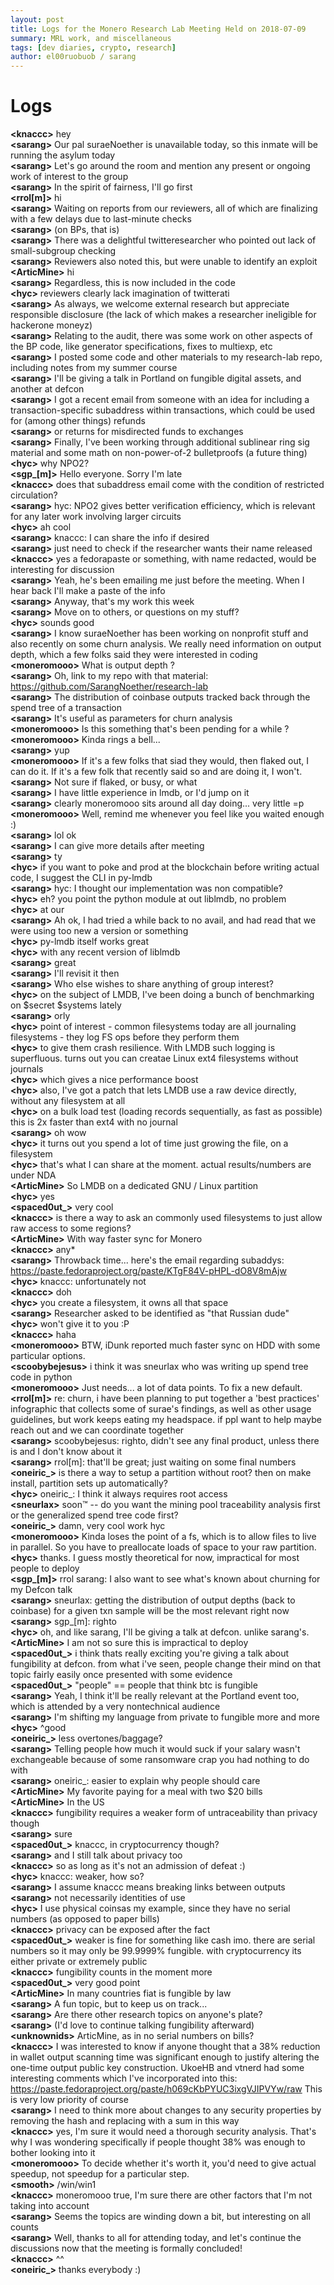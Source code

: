 ```yaml
---
layout: post
title: Logs for the Monero Research Lab Meeting Held on 2018-07-09
summary: MRL work, and miscellaneous
tags: [dev diaries, crypto, research]
author: el00ruobuob / sarang
---
```


# Logs  

**\<knaccc>** hey  
**\<sarang>** Our pal suraeNoether is unavailable today, so this inmate will be running the asylum today  
**\<sarang>** Let's go around the room and mention any present or ongoing work of interest to the group  
**\<sarang>** In the spirit of fairness, I'll go first  
**\<rrol[m]>** hi  
**\<sarang>** Waiting on reports from our reviewers, all of which are finalizing with a few delays due to last-minute checks  
**\<sarang>** (on BPs, that is)  
**\<sarang>** There was a delightful twitteresearcher who pointed out lack of small-subgroup checking  
**\<sarang>** Reviewers also noted this, but were unable to identify an exploit  
**\<ArticMine>** hi  
**\<sarang>** Regardless, this is now included in the code  
**\<hyc>** reviewers clearly lack imagination of twitterati  
**\<sarang>** As always, we welcome external research but appreciate responsible disclosure (the lack of which makes a researcher ineligible for hackerone moneyz)  
**\<sarang>** Relating to the audit, there was some work on other aspects of the BP code, like generator specifications, fixes to multiexp, etc  
**\<sarang>** I posted some code and other materials to my research-lab repo, including notes from my summer course  
**\<sarang>** I'll be giving a talk in Portland on fungible digital assets, and another at defcon  
**\<sarang>** I got a recent email from someone with an idea for including a transaction-specific subaddress within transactions, which could be used for (among other things) refunds  
**\<sarang>** or returns for misdirected funds to exchanges  
**\<sarang>** Finally, I've been working through additional sublinear ring sig material and some math on non-power-of-2 bulletproofs (a future thing)  
**\<hyc>** why NPO2?  
**\<sgp\_[m]>** Hello everyone. Sorry I'm late  
**\<knaccc>** does that subaddress email come with the condition of restricted circulation?  
**\<sarang>** hyc: NPO2 gives better verification efficiency, which is relevant for any later work involving larger circuits  
**\<hyc>** ah cool  
**\<sarang>** knaccc: I can share the info if desired  
**\<sarang>** just need to check if the researcher wants their name released  
**\<knaccc>** yes a fedorapaste or something, with name redacted, would be interesting for discussion  
**\<sarang>** Yeah, he's been emailing me just before the meeting. When I hear back I'll make a paste of the info  
**\<sarang>** Anyway, that's my work this week  
**\<sarang>** Move on to others, or questions on my stuff?  
**\<hyc>** sounds good  
**\<sarang>** I know suraeNoether has been working on nonprofit stuff and also recently on some churn analysis. We really need information on output depth, which a few folks said they were interested in coding  
**\<moneromooo>** What is output depth ?  
**\<sarang>** Oh, link to my repo with that material: https://github.com/SarangNoether/research-lab  
**\<sarang>** The distribution of coinbase outputs tracked back through the spend tree of a transaction  
**\<sarang>** It's useful as parameters for churn analysis  
**\<moneromooo>** Is this something that's been pending for a while ?  
**\<moneromooo>** Kinda rings a bell...  
**\<sarang>** yup  
**\<moneromooo>** If it's a few folks that siad they would, then flaked out, I can do it. If it's a few folk that recently said so and are doing it, I won't.  
**\<sarang>** Not sure if flaked, or busy, or what  
**\<sarang>** I have little experience in lmdb, or I'd jump on it  
**\<sarang>** clearly moneromooo sits around all day doing... very little =p  
**\<moneromooo>** Well, remind me whenever you feel like you waited enough :)  
**\<sarang>** lol ok  
**\<sarang>** I can give more details after meeting  
**\<sarang>** ty  
**\<hyc>** if you want to poke and prod at the blockchain before writing actual code, I suggest the CLI in py-lmdb  
**\<sarang>** hyc: I thought our implementation was non compatible?  
**\<hyc>** eh? you point the python module at out liblmdb, no problem  
**\<hyc>** at our  
**\<sarang>** Ah ok, I had tried a while back to no avail, and had read that we were using too new a version or something  
**\<hyc>** py-lmdb itself works great  
**\<hyc>** with any recent version of liblmdb  
**\<sarang>** great  
**\<sarang>** I'll revisit it then  
**\<sarang>** Who else wishes to share anything of group interest?  
**\<hyc>** on the subject of LMDB, I've been doing a bunch of benchmarking on $secret $systems lately  
**\<sarang>** orly  
**\<hyc>** point of interest - common filesystems today are all journaling filesystems - they log FS ops before they perform them  
**\<hyc>** to give them crash resilience. With LMDB such logging is superfluous. turns out you can creatae Linux ext4 filesystems without journals  
**\<hyc>** which gives a nice performance boost  
**\<hyc>** also, I've got a patch that lets LMDB use a raw device directly, without any filesystem at all  
**\<hyc>** on a bulk load test (loading records sequentially, as fast as possible) this is 2x faster than ext4 with no journal  
**\<sarang>** oh wow  
**\<hyc>** it turns out you spend a lot of time just growing the file, on a filesystem  
**\<hyc>** that's what I can share at the moment. actual results/numbers are under NDA  
**\<ArticMine>** So LMDB on a dedicated GNU / Linux partition  
**\<hyc>** yes  
**\<spaced0ut\_>** very cool  
**\<knaccc>** is there a way to ask an commonly used filesystems to just allow raw access to some regions?  
**\<ArticMine>** With way faster sync for Monero  
**\<knaccc>** any\*  
**\<sarang>** Throwback time... here's the email regarding subaddys: https://paste.fedoraproject.org/paste/KTgF84V-pHPL-dO8V8mAjw  
**\<hyc>** knaccc: unfortunately not  
**\<knaccc>** doh  
**\<hyc>** you create a filesystem, it owns all that space  
**\<sarang>** Researcher asked to be identified as "that Russian dude"  
**\<hyc>** won't give it to you :P  
**\<knaccc>** haha  
**\<moneromooo>** BTW, iDunk reported much faster sync on HDD with some particular options.  
**\<scoobybejesus>** i think it was sneurlax who was writing up spend tree code in python  
**\<moneromooo>** Just needs... a lot of data points. To fix a new default.  
**\<rrol[m]>** re: churn, i have been planning to put together a 'best practices' infographic that collects some of surae's findings, as well as other usage guidelines, but work keeps eating my headspace. if ppl want to help maybe reach out and we can coordinate together  
**\<sarang>** scoobybejesus: righto, didn't see any final product, unless there is and I don't know about it  
**\<sarang>** rrol[m]: that'll be great; just waiting on some final numbers  
**\<oneiric\_>** is there a way to setup a partition without root? then on make install, partition sets up automatically?  
**\<hyc>** oneiric\_: I think it always requires root access  
**\<sneurlax>** soon™ -- do you want the mining pool traceability analysis first or the generalized spend tree code first?  
**\<oneiric\_>** damn, very cool work hyc  
**\<moneromooo>** Kinda loses the point of a fs, which is to allow files to live in parallel. So you have to preallocate loads of space to your raw partition.  
**\<hyc>** thanks. I guess mostly theoretical for now, impractical for most people to deploy  
**\<sgp\_[m]>** rrol sarang: I also want to see what's known about churning for my Defcon talk  
**\<sarang>** sneurlax: getting the distribution of output depths (back to coinbase) for a given txn sample will be the most relevant right now  
**\<sarang>** sgp\_[m]: righto  
**\<hyc>** oh, and like sarang, I'll be giving a talk at defcon. unlike sarang's.  
**\<ArticMine>** I am not so sure this is impractical to deploy  
**\<spaced0ut\_>** i think thats really exciting you're giving a talk about fungibility at defcon. from what i've seen, people change their mind on that topic fairly easily once presented with some evidence  
**\<spaced0ut\_>** "people" == people that think btc is fungible  
**\<sarang>** Yeah, I think it'll be really relevant at the Portland event too, which is attended by a very nontechnical audience  
**\<sarang>** I'm shifting my language from private to fungible more and more  
**\<hyc>** ^good  
**\<oneiric\_>** less overtones/baggage?  
**\<sarang>** Telling people how much it would suck if your salary wasn't exchangeable because of some ransomware crap you had nothing to do with  
**\<sarang>** oneiric\_: easier to explain why people should care  
**\<ArticMine>** My favorite paying for a meal with two $20 bills  
**\<ArticMine>** In the US  
**\<knaccc>** fungibility requires a weaker form of untraceability than privacy though  
**\<sarang>** sure  
**\<spaced0ut\_>** knaccc, in cryptocurrency though?  
**\<sarang>** and I still talk about privacy too  
**\<knaccc>** so as long as it's not an admission of defeat :)  
**\<hyc>** knaccc: weaker, how so?  
**\<sarang>** I assume knaccc means breaking links between outputs  
**\<sarang>** not necessarily identities of use  
**\<hyc>** I use physical coinsas my example, since they have no serial numbers (as opposed to paper bills)  
**\<knaccc>** privacy can be exposed after the fact  
**\<spaced0ut\_>** weaker is fine for something like cash imo. there are serial numbers so it may only be 99.9999% fungible. with cryptocurrency its either private or extremely public  
**\<knaccc>** fungibility counts in the moment more  
**\<spaced0ut\_>** very good point  
**\<ArticMine>** In many countries fiat is fungible by law  
**\<sarang>** A fun topic, but to keep us on track...  
**\<sarang>** Are there other research topics on anyone's plate?  
**\<sarang>** (I'd love to continue talking fungibility afterward)  
**\<unknownids>** ArticMine, as in no serial numbers on bills?  
**\<knaccc>** I was interested to know if anyone thought that a 38% reduction in wallet output scanning time was significant enough to justify altering the one-time output public key construction. UkoeHB and vtnerd had some interesting comments which I've incorporated into this: https://paste.fedoraproject.org/paste/h069cKbPYUC3ixgVJIPVYw/raw  This is very low priority of course  
**\<sarang>** I need to think more about changes to any security properties by removing the hash and replacing with a sum in this way  
**\<knaccc>** yes, I'm sure it would need a thorough security analysis. That's why I was wondering specifically if people thought 38% was enough to bother looking into it  
**\<moneromooo>** To decide whether it's worth it, you'd need to give actual speedup, not speedup for a particular step.  
**\<smooth>** /win/win1  
**\<knaccc>** moneromooo true, I'm sure there are other factors that I'm not taking into account  
**\<sarang>** Seems the topics are winding down a bit, but interesting on all counts  
**\<sarang>** Well, thanks to all for attending today, and let's continue the discussions now that the meeting is formally concluded!  
**\<knaccc>** ^^  
**\<oneiric\_>** thanks everybody :)  
